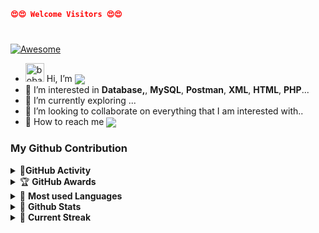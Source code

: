```json
😍😍 Welcome Visitors 😍😍
```
 
#
 [![Awesome](https://awesome.re/badge.svg)](https://awesome.re)
- <img alt="boba galaxyblob hangouts blob" title="boba galaxyblob hangouts blob" loading="lazy" src="https://emojis.slackmojis.com/emojis/images/1643515274/12955/boba_galaxyblob.png?1643515274" width="30"/> Hi, I’m <img align="center" src="https://img.shields.io/badge/G L Y Z A-0A0A0A?style=flat&Color=white"></a>
- 👀 I’m interested in **Database,**, **MySQL**, **Postman**, **XML**, **HTML**, **PHP**...
- 🚀 I’m currently exploring ...
- 💞️ I’m looking to collaborate on everything that I am interested with..
- 💌 How to reach me <a href="https://img.shields.io/badge/bsit.3.ne.oronan.glyzacena@gmail.com">  <img align="center" src="https://img.shields.io/badge/bsit.3.ne.oronan.glyzacena@gmail.com-4974a5?style=flat&logo=gmail&color=4974a5"></a>




### My Github Contribution
<details>
    <summary>&#128304<b>GitHub Activity</b></summary><br/>

![Metrics](https://metrics.lecoq.io/glyde-nelz-queen?)
</details> 

<details>
    <summary>&#127942 <b>GitHub Awards</b></summary><br/>

![Github Trophy](https://github-profile-trophy.vercel.app/?username=glyde-nelz-queen&theme=juicyfresh)

</details>


<details>
    <summary>&#128206 <b>Most used Languages</b></summary><br/>

![Most used Languages](https://github-readme-stats.vercel.app/api/top-langs?username=glyde-nelz-queen&show_icons=true&locale=en&layout=compact&theme=highcontrast)

</details>

<details>
    <summary>&#128681 <b>Github Stats</b></summary><br/>

![Github Stats](https://github-readme-stats.vercel.app/api?username=glyde-nelz-queen&show_icons=true&locale=en&theme=highcontrast)

</details>

<details>
    <summary>&#128295 <b>Current Streak</b></summary><br/>

![Current Streak](https://github-readme-streak-stats.herokuapp.com/?user=glyde-nelz-queen&theme=highcontrast)

</details>

